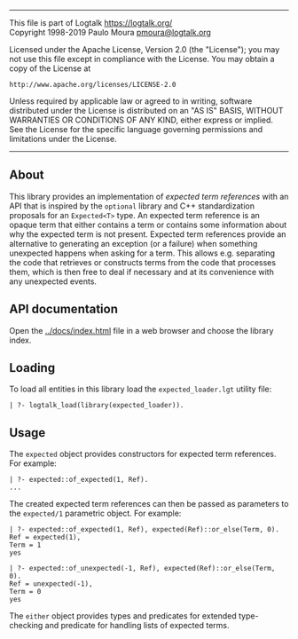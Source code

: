 ________________________________________________________________________

This file is part of Logtalk <https://logtalk.org/>  
Copyright 1998-2019 Paulo Moura <pmoura@logtalk.org>

Licensed under the Apache License, Version 2.0 (the "License");
you may not use this file except in compliance with the License.
You may obtain a copy of the License at

    http://www.apache.org/licenses/LICENSE-2.0

Unless required by applicable law or agreed to in writing, software
distributed under the License is distributed on an "AS IS" BASIS,
WITHOUT WARRANTIES OR CONDITIONS OF ANY KIND, either express or implied.
See the License for the specific language governing permissions and
limitations under the License.
________________________________________________________________________


About
-----

This library provides an implementation of *expected term references* with
an API that is inspired by the `optional` library and C++ standardization
proposals for an `Expected<T>` type. An expected term reference is an opaque
term that either contains a term or contains some information about why the
expected term is not present. Expected term references provide an alternative
to generating an exception (or a failure) when something unexpected happens
when asking for a term. This allows e.g. separating the code that retrieves
or constructs terms from the code that processes them, which is then free to
deal if necessary and at its convenience with any unexpected events.


API documentation
-----------------

Open the [../docs/index.html](../docs/index.html) file in a web browser
and choose the library index.


Loading
-------

To load all entities in this library load the `expected_loader.lgt` utility
file:

	| ?- logtalk_load(library(expected_loader)).


Usage
-----

The `expected` object provides constructors for expected term references. For
example:

	| ?- expected::of_expected(1, Ref).
	...

The created expected term references can then be passed as parameters to the
`expected/1` parametric object. For example:

	| ?- expected::of_expected(1, Ref), expected(Ref)::or_else(Term, 0).
	Ref = expected(1),
	Term = 1
	yes

	| ?- expected::of_unexpected(-1, Ref), expected(Ref)::or_else(Term, 0).
	Ref = unexpected(-1),
	Term = 0
	yes

The `either` object provides types and predicates for extended type-checking
and predicate for handling lists of expected terms.
